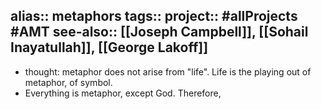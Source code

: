 alias:: metaphors
tags::
project:: #allProjects #AMT 
see-also:: [[Joseph Campbell]], [[Sohail Inayatullah]], [[George Lakoff]]
-
- thought: metaphor does not arise from "life". Life is the playing out of metaphor, of symbol.
- Everything is metaphor, except God. Therefore,